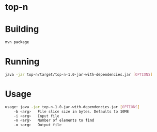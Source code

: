 top-n
=====

Building
====

```bash
mvn package
```
    
Running
====

```bash
java -jar top-n/target/top-n-1.0-jar-with-dependencies.jar [OPTIONS]
```
    
Usage
====

```bash
usage: java -jar top-n-1.0-jar-with-dependencies.jar [OPTIONS]
    -b <arg>   File slice size in bytes. Defaults to 10MB
    -i <arg>   Input file
    -n <arg>   Number of elements to find
    -o <arg>   Output file
```
